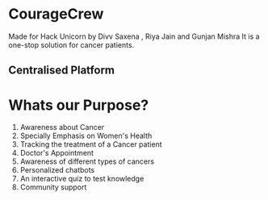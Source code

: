 # CourageCrew
Made for Hack Unicorn by Divv Saxena , Riya Jain and Gunjan Mishra It is a one-stop solution for cancer patients.
## Centralised Platform

# Whats our Purpose?
<ol>
  <li>Awareness about Cancer</li>
  <li>Specially Emphasis on Women's Health</li>
  <li>Tracking the treatment of a Cancer patient</li>
  <li>Doctor's Appointment</li>
  <li>Awareness of different types of cancers</li>
  <li>Personalized chatbots</li>
  <li>An interactive quiz to test knowledge</li>
  <li>Community support</li>
</ol>
